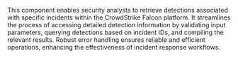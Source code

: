 This component enables security analysts to retrieve detections associated with specific incidents within the CrowdStrike Falcon platform. It streamlines the process of accessing detailed detection information by validating input parameters, querying detections based on incident IDs, and compiling the relevant results. Robust error handling ensures reliable and efficient operations, enhancing the effectiveness of incident response workflows.
